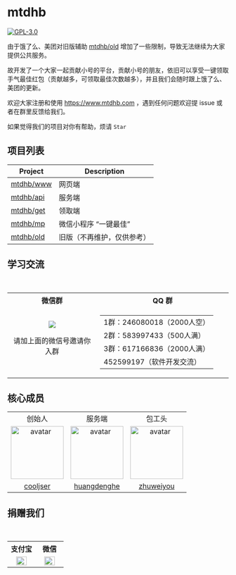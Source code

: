 # mtdhb

[![GPL-3.0](https://img.shields.io/badge/license-GPL--3.0-blue.svg)](LICENSE)

由于饿了么、美团对旧版辅助 [mtdhb/old](https://github.com/mtdhb/old) 增加了一些限制，导致无法继续为大家提供公共服务。

故开发了一个大家一起贡献小号的平台，贡献小号的朋友，依旧可以享受一键领取手气最佳红包（贡献越多，可领取最佳次数越多），并且我们会随时跟上饿了么、美团的更新。

欢迎大家注册和使用 https://www.mtdhb.com ，遇到任何问题欢迎提 issue 或者在群里反馈给我们。

如果觉得我们的项目对你有帮助，烦请 `Star`

## 项目列表

| Project | Description |
| -------- | -------- |
| [mtdhb/www](https://github.com/mtdhb/www) | 网页端 |
| [mtdhb/api](https://github.com/mtdhb/api) | 服务端 |
| [mtdhb/get](https://github.com/mtdhb/get) | 领取端 |
| [mtdhb/mp](https://github.com/mtdhb/mp) | 微信小程序 “一键最佳”|
| [mtdhb/old](https://github.com/mtdhb/old) | 旧版（不再维护，仅供参考） |

## 学习交流

<table>
  <tr>
    <th>微信群</th>
    <th>QQ 群</th>
  </tr>
  <tr></tr>
  <tr>
    <td align="center" width="300">
      <img src="https://user-images.githubusercontent.com/8413791/38773412-3e896818-407e-11e8-84d4-842fa3b04d08.png"><p>请加上面的微信号邀请你入群</p>
    </td>
    <td align="center" width="400">
      <table>
        <tr><td>1群：246080018（2000人空）</td></tr>
        <tr><td>2群：583997433（500人满）</td></tr>
        <tr><td>3群：617166836（2000人满）</td></tr>
        <tr><td>452599197（软件开发交流）</td></tr>
      </table>
    </td>
  </tr>
</table>

## 核心成员

<table>
  <tr>	
    <td align="center">创始人</td>	
    <td align="center">服务端</td>	
    <td align="center">包工头</td>	
  </tr>	
  <tr></tr>
  <tr>	
    <td align="center">	
      <a href="https://github.com/cooljser">	
        <img width="120" src="https://avatars3.githubusercontent.com/u/13159812?s=460&v=4" alt="avatar">	
      </a>	
    </td>	
    <td align="center">	
      <a href="https://github.com/huangdenghe">	
        <img width="120" src="https://avatars2.githubusercontent.com/u/10628154?s=460&v=4" alt="avatar">	
      </a>	
    </td>	
    <td align="center">	
      <a href="https://github.com/zhuweiyou">	
        <img width="120" src="https://avatars3.githubusercontent.com/u/8413791?s=460&v=4" alt="avatar">	
      </a>	
    </td>	
  </tr>	
  <tr></tr>
  <tr>	
    <td align="center"><a href="https://github.com/cooljser">cooljser</a></td>	
    <td align="center"><a href="https://github.com/huangdenghe">huangdenghe</a></td>	
    <td align="center"><a href="https://github.com/zhuweiyou">zhuweiyou</a></td>	
  </tr>	
</table>

## 捐赠我们

<table>
  <tr>
    <th width="50%">支付宝</th>
    <th width="50%">微信</th>
  </tr>
  <tr></tr>
  <tr align="center">
    <td><img width="70%" src="https://user-images.githubusercontent.com/8413791/35776840-99a0b0ac-09de-11e8-956a-9e3d57a4e355.png"></td>
    <td><img width="70%" src="https://user-images.githubusercontent.com/8413791/35776841-9c5192a8-09de-11e8-80d7-cb718e40b3c5.png"></td>
  </tr>
</table>

